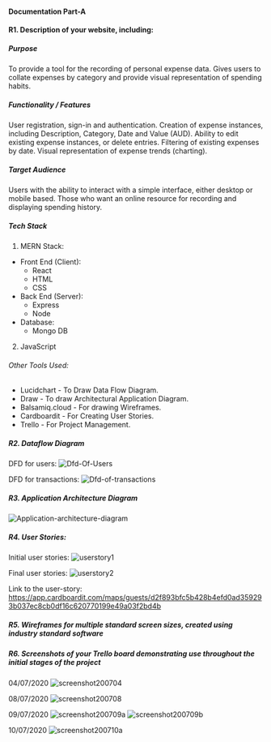 #### Documentation Part-A

#### R1. Description of your website, including:

##### Purpose
To provide a tool for the recording of personal expense data. Gives users to collate expenses by category and provide visual representation of spending habits.

##### Functionality / Features
User registration, sign-in and authentication. Creation of expense instances, including
Description, Category, Date and Value (AUD). Ability to edit existing expense instances, or delete entries. 
Filtering of existing expenses by date. Visual representation of expense trends (charting).

##### Target Audience
Users with the ability to interact with a simple interface, either desktop or mobile based. Those who want an online resource for recording and displaying spending history. 

##### Tech Stack
1. MERN Stack:
* Front End (Client):
   * React
   * HTML
   * CSS
* Back End (Server):
   * Express 
   * Node
* Database:
   * Mongo DB

2. JavaScript
###### Other Tools Used:
* Lucidchart - To Draw Data Flow Diagram.
* Draw - To draw Architectural Application Diagram.
* Balsamiq.cloud - For drawing Wireframes.
* Cardboardit - For Creating User Stories.
* Trello - For Project Management.

##### R2. Dataflow Diagram

DFD for users: 
![Dfd-Of-Users](docs/Dfd/dfd-page2.png)

DFD for transactions:
![Dfd-of-transactions](docs/Dfd/dfd-page1.png)


##### R3. Application Architecture Diagram

![Application-architecture-diagram](docs/architectural-diagram/final-arch-diagram.png)


##### R4. User Stories:

Initial user stories:
![userstory1](docs/userstories/user1-9-7-20.png)


Final user stories:
![userstory2](docs/userstories/User-story2.png)

Link to the user-story: https://app.cardboardit.com/maps/guests/d2f893bfc5b428b4efd0ad359293b037ec8cb0df16c620770199e49a03f2bd4b


##### R5. Wireframes for multiple standard screen sizes, created using industry standard software





##### R6. Screenshots of your Trello board demonstrating use throughout the initial stages of the project
04/07/2020
![screenshot200704](docs/Trello/trello-screenshot-200704.jpg)

08/07/2020
![screenshot200708](docs/Trello/trello-screenshot-200708.png)

09/07/2020
![screenshot200709a](docs/Trello/trello-screenshot-200709a.png)
![screenshot200709b](docs/Trello/trello-screenshot-200709b.png)

10/07/2020
![screenshot200710a](docs/Trello/trello-screenshot-200710a.jpg)
